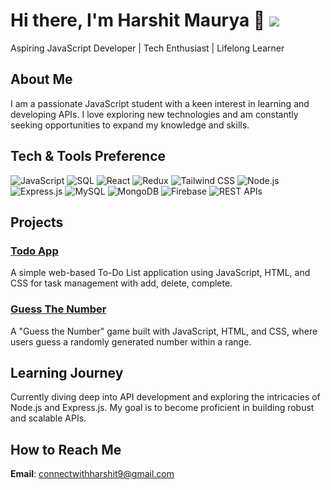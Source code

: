 # Hi there, I'm Harshit Maurya 👋                                                                                                                   ![](https://komarev.com/ghpvc/?username=Harshit-Maurya838&abbreviated=true&style=flat-square)

Aspiring JavaScript Developer | Tech Enthusiast | Lifelong Learner

## About Me

I am a passionate JavaScript student with a keen interest in learning and developing APIs. I love exploring new technologies and am constantly seeking opportunities to expand my knowledge and skills.

## Tech & Tools Preference

![JavaScript](https://img.shields.io/badge/JavaScript-F7DF1E?style=flat&logo=javascript&logoColor=black)
![SQL](https://img.shields.io/badge/SQL-4479A1?style=flat&logo=mysql&logoColor=white)
![React](https://img.shields.io/badge/React-61DAFB?style=flat&logo=react&logoColor=black)
![Redux](https://img.shields.io/badge/Redux-764ABC?style=flat&logo=redux&logoColor=white)
![Tailwind CSS](https://img.shields.io/badge/TailwindCSS-06B6D4?style=flat&logo=tailwindcss&logoColor=white)
![Node.js](https://img.shields.io/badge/Node.js-339933?style=flat&logo=nodedotjs&logoColor=white)
![Express.js](https://img.shields.io/badge/Express.js-000000?style=flat&logo=express&logoColor=white)
![MySQL](https://img.shields.io/badge/MySQL-4479A1?style=flat&logo=mysql&logoColor=white)
![MongoDB](https://img.shields.io/badge/MongoDB-47A248?style=flat&logo=mongodb&logoColor=white)
![Firebase](https://img.shields.io/badge/Firebase-FFCA28?style=flat&logo=firebase&logoColor=black)
![REST APIs](https://img.shields.io/badge/REST_APIs-02569B?style=flat)

## Projects

### [Todo App](https://github.com/Harshit-Maurya838/Todo-app)

A simple web-based To-Do List application using JavaScript, HTML, and CSS for task management with add, delete, complete.

### [Guess The Number](https://github.com/Harshit-Maurya838/guess-the-number)
A "Guess the Number" game built with JavaScript, HTML, and CSS, where users guess a randomly generated number within a range.

## Learning Journey

Currently diving deep into API development and exploring the intricacies of Node.js and Express.js. My goal is to become proficient in building robust and scalable APIs.

## How to Reach Me

**Email**: [connectwithharshit9@gmail.com](mailto:connectwithharshit9@gmail.com)


